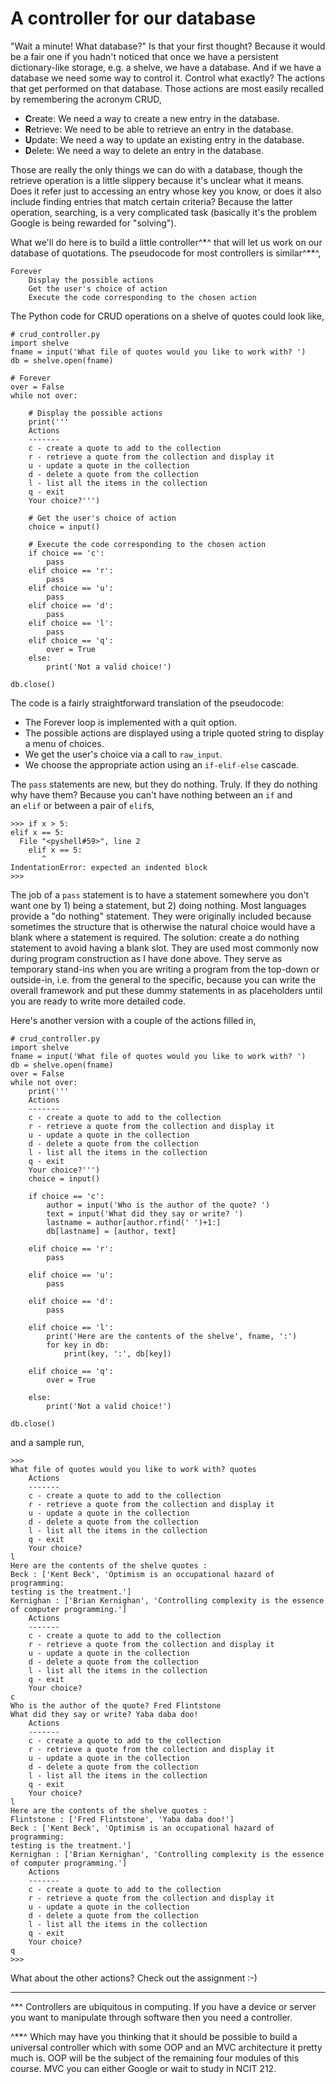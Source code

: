 # A controller for our database

"Wait a minute! What database?" Is that your first thought? Because it
would be a fair one if you hadn't noticed that once we have a
persistent dictionary-like storage, e.g. a shelve, we have a database.
And if we have a database we need some way to control it. Control what
exactly? The actions that get performed on that database. Those actions
are most easily recalled by remembering the acronym CRUD,

-   **C**reate: We need a way to create a new entry in the database.
-   **R**etrieve: We need to be able to retrieve an entry in the
    database.
-   **U**pdate: We need a way to update an existing entry in the
    database.
-   **D**elete: We need a way to delete an entry in the database.

Those are really the only things we can do with a database, though the
retrieve operation is a little slippery because it's unclear what it
means. Does it refer just to accessing an entry whose key you know, or
does it also include finding entries that match certain criteria?
Because the latter operation, searching, is a very complicated task
(basically it's the problem Google is being rewarded for "solving").

What we'll do here is to build a little controller^*^ that will let us
work on our database of quotations. The pseudocode for most controllers
is similar^**^,

    Forever
        Display the possible actions
        Get the user's choice of action
        Execute the code corresponding to the chosen action

The Python code for CRUD operations on a shelve of quotes could look
like,

    # crud_controller.py
    import shelve
    fname = input('What file of quotes would you like to work with? ')
    db = shelve.open(fname)

    # Forever
    over = False
    while not over:

        # Display the possible actions
        print('''
        Actions
        -------
        c - create a quote to add to the collection
        r - retrieve a quote from the collection and display it
        u - update a quote in the collection
        d - delete a quote from the collection
        l - list all the items in the collection
        q - exit
        Your choice?''')

        # Get the user's choice of action
        choice = input()
        
        # Execute the code corresponding to the chosen action
        if choice == 'c':
            pass       
        elif choice == 'r':
            pass   
        elif choice == 'u':
            pass   
        elif choice == 'd':
            pass  
        elif choice == 'l':
            pass            
        elif choice == 'q':
            over = True       
        else:
            print('Not a valid choice!')
            
    db.close()

The code is a fairly straightforward translation of the pseudocode:

-   The Forever loop is implemented with a quit option.
-   The possible actions are displayed using a triple quoted string to
    display a menu of choices.
-   We get the user's choice via a call to `raw_input`.
-   We choose the appropriate action using an `if-elif-else` cascade.

The `pass` statements are new, but they do nothing. Truly. If they do
nothing why have them? Because you can't have nothing between
an `if` and an `elif` or between a pair of `elif`s,

    >>> if x > 5:
    elif x == 5:
      File "<pyshell#59>", line 2
        elif x == 5:
           ^
    IndentationError: expected an indented block
    >>> 

The job of a `pass` statement is to have a statement somewhere you
don't want one by 1) being a statement, but 2) doing nothing. Most
languages provide a "do nothing" statement. They were originally
included because sometimes the structure that is otherwise the natural
choice would have a blank where a statement is required. The solution:
create a do nothing statement to avoid having a blank slot. They are
used most commonly now during program construction as I have done above.
They serve as temporary stand-ins when you are writing a program from
the top-down or outside-in, i.e. from the general to the specific,
because you can write the overall framework and put these dummy
statements in as placeholders until you are ready to write more detailed
code.

Here's another version with a couple of the actions filled in,

    # crud_controller.py
    import shelve
    fname = input('What file of quotes would you like to work with? ')
    db = shelve.open(fname)
    over = False
    while not over:
        print('''
        Actions
        -------
        c - create a quote to add to the collection
        r - retrieve a quote from the collection and display it
        u - update a quote in the collection
        d - delete a quote from the collection
        l - list all the items in the collection
        q - exit
        Your choice?''')
        choice = input()
        
        if choice == 'c':
            author = input('Who is the author of the quote? ')
            text = input('What did they say or write? ')
            lastname = author[author.rfind(' ')+1:]
            db[lastname] = [author, text]
            
        elif choice == 'r':
            pass
        
        elif choice == 'u':
            pass
        
        elif choice == 'd':
            pass
        
        elif choice == 'l':
            print('Here are the contents of the shelve', fname, ':')
            for key in db:
                print(key, ':', db[key])
                
        elif choice == 'q':
            over = True
            
        else:
            print('Not a valid choice!')
            
    db.close()

and a sample run,

    >>> 
    What file of quotes would you like to work with? quotes
        Actions
        -------
        c - create a quote to add to the collection
        r - retrieve a quote from the collection and display it
        u - update a quote in the collection
        d - delete a quote from the collection
        l - list all the items in the collection
        q - exit
        Your choice?
    l
    Here are the contents of the shelve quotes :
    Beck : ['Kent Beck', 'Optimism is an occupational hazard of programming: 
    testing is the treatment.']
    Kernighan : ['Brian Kernighan', 'Controlling complexity is the essence 
    of computer programming.']
        Actions
        -------
        c - create a quote to add to the collection
        r - retrieve a quote from the collection and display it
        u - update a quote in the collection
        d - delete a quote from the collection
        l - list all the items in the collection
        q - exit
        Your choice?
    c
    Who is the author of the quote? Fred Flintstone
    What did they say or write? Yaba daba doo!
        Actions
        -------
        c - create a quote to add to the collection
        r - retrieve a quote from the collection and display it
        u - update a quote in the collection
        d - delete a quote from the collection
        l - list all the items in the collection
        q - exit
        Your choice?
    l
    Here are the contents of the shelve quotes :
    Flintstone : ['Fred Flintstone', 'Yaba daba doo!']
    Beck : ['Kent Beck', 'Optimism is an occupational hazard of programming: 
    testing is the treatment.']
    Kernighan : ['Brian Kernighan', 'Controlling complexity is the essence 
    of computer programming.']
        Actions
        -------
        c - create a quote to add to the collection
        r - retrieve a quote from the collection and display it
        u - update a quote in the collection
        d - delete a quote from the collection
        l - list all the items in the collection
        q - exit
        Your choice?
    q
    >>> 

What about the other actions? Check out the assignment :-)

------------------------------------------------------------------------

^*^ Controllers are ubiquitous in computing. If you have a device or
server you want to manipulate through software then you need a
controller.

^**^ Which may have you thinking that it should be possible to build a
universal controller which with some OOP and an MVC architecture it
pretty much is. OOP will be the subject of the remaining four modules of
this course. MVC you can either Google or wait to study in NCIT 212.
